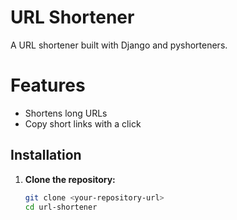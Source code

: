 # **URL Shortener**

A URL shortener built with Django and pyshorteners.

# **Features**
- Shortens long URLs 
- Copy short links with a click

## **Installation**

1. **Clone the repository:**
   ```bash
   git clone <your-repository-url>
   cd url-shortener